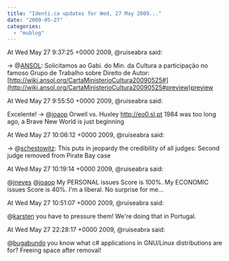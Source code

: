 ```yaml
---
title: "Identi.ca updates for Wed, 27 May 2009..."
date: "2009-05-27"
categories: 
  - "mublog"
---
```


At Wed May 27 9:37:25 +0000 2009, @ruiseabra said:

→ @[ANSOL](http://identi.ca/ANSOL): Solicitamos ao Gabi. do Min. da Cultura a participação no famoso Grupo de Trabalho sobre Direito de Autor: [http://wiki.ansol.org/CartaMinisterioCultura20090525#](http://wiki.ansol.org/CartaMinisterioCultura20090525#<a href="http://identi.ca/tag/preview">preview</a>)[preview](http://identi.ca/tag/preview)

At Wed May 27 9:55:50 +0000 2009, @ruiseabra said:

Excelente! → @[joaop](http://identi.ca/joaop) Orwell vs. Huxley http://eo0.sl.pt 1984 was too long ago, a Brave New World is just beginning

At Wed May 27 10:06:12 +0000 2009, @ruiseabra said:

→ @[schestowitz](http://identi.ca/schestowitz): This puts in jeopardy the credibility of all judges: Second judge removed from Pirate Bay case

At Wed May 27 10:19:14 +0000 2009, @ruiseabra said:

@[jneves](http://identi.ca/jneves) @[joaop](http://identi.ca/joaop) My PERSONAL issues Score is 100%. My ECONOMIC issues Score is 40%. I'm a liberal. No surprise for me...

At Wed May 27 10:51:07 +0000 2009, @ruiseabra said:

@[karsten](http://identi.ca/karsten) you have to pressure them! We're doing that in Portugal.

At Wed May 27 22:28:17 +0000 2009, @ruiseabra said:

@[bugabundo](http://identi.ca/bugabundo) you know what c# applications in GNU/Linux distributions are for? Freeing space after removal!
